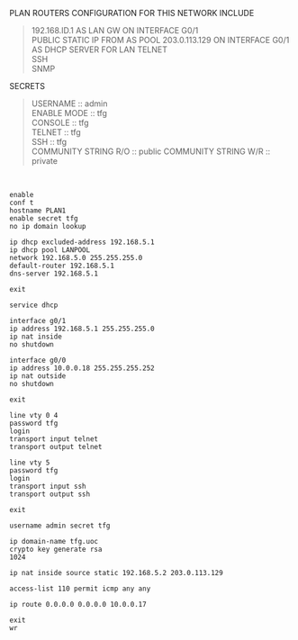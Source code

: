 PLAN ROUTERS CONFIGURATION FOR THIS NETWORK INCLUDE  

>192.168.ID.1 AS LAN GW ON INTERFACE G0/1  
>PUBLIC STATIC IP FROM AS POOL 203.0.113.129 ON INTERFACE G0/1  
>AS DHCP SERVER FOR LAN
>TELNET  
>SSH  
>SNMP
  
SECRETS  

>USERNAME    :: admin  
>ENABLE MODE :: tfg  
>CONSOLE     :: tfg  
>TELNET      :: tfg  
>SSH         :: tfg  
>COMMUNITY STRING R/O :: public
>COMMUNITY STRING W/R :: private

&nbsp;  
  
```
enable
conf t
hostname PLAN1
enable secret tfg
no ip domain lookup

ip dhcp excluded-address 192.168.5.1
ip dhcp pool LANPOOL
network 192.168.5.0 255.255.255.0
default-router 192.168.5.1
dns-server 192.168.5.1

exit

service dhcp

interface g0/1
ip address 192.168.5.1 255.255.255.0
ip nat inside
no shutdown

interface g0/0
ip address 10.0.0.18 255.255.255.252
ip nat outside
no shutdown

exit

line vty 0 4
password tfg
login
transport input telnet
transport output telnet

line vty 5
password tfg
login
transport input ssh
transport output ssh

exit

username admin secret tfg

ip domain-name tfg.uoc
crypto key generate rsa
1024

ip nat inside source static 192.168.5.2 203.0.113.129

access-list 110 permit icmp any any

ip route 0.0.0.0 0.0.0.0 10.0.0.17

exit
wr
```
